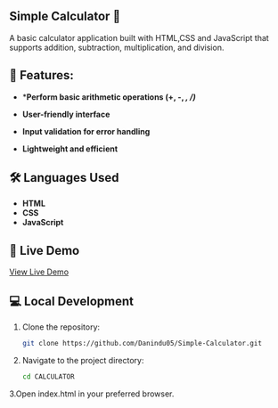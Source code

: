 ## Simple Calculator 🧮


A basic calculator application built with HTML,CSS and JavaScript that supports addition, subtraction, multiplication, and division.

## 🌟 Features:

- ***Perform basic arithmetic operations (+, -, *, /)***

- **User-friendly interface**

- **Input validation for error handling**

- **Lightweight and efficient**

## 🛠️ Languages Used
- **HTML**
- **CSS**
- **JavaScript**


## 🚀 Live Demo
[View Live Demo](https://dn-calculator.tiiny.site/)

## 💻 Local Development

1. Clone the repository:
   ```sh
   git clone https://github.com/Danindu05/Simple-Calculator.git
2. Navigate to the project directory:
   ```sh
   cd CALCULATOR
3.Open index.html in your preferred browser.


